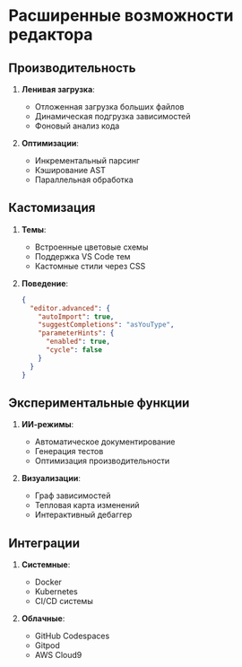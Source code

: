 # Расширенные возможности редактора

## Производительность
1. **Ленивая загрузка**:
   - Отложенная загрузка больших файлов
   - Динамическая подгрузка зависимостей
   - Фоновый анализ кода

2. **Оптимизации**:
   - Инкрементальный парсинг
   - Кэширование AST
   - Параллельная обработка

## Кастомизация
1. **Темы**:
   - Встроенные цветовые схемы
   - Поддержка VS Code тем
   - Кастомные стили через CSS

2. **Поведение**:
   ```json
   {
     "editor.advanced": {
       "autoImport": true,
       "suggestCompletions": "asYouType",
       "parameterHints": {
         "enabled": true,
         "cycle": false
       }
     }
   }
   ```

## Экспериментальные функции
1. **ИИ-режимы**:
   - Автоматическое документирование
   - Генерация тестов
   - Оптимизация производительности

2. **Визуализации**:
   - Граф зависимостей
   - Тепловая карта изменений
   - Интерактивный дебаггер

## Интеграции
1. **Системные**:
   - Docker
   - Kubernetes
   - CI/CD системы

2. **Облачные**:
   - GitHub Codespaces
   - Gitpod
   - AWS Cloud9